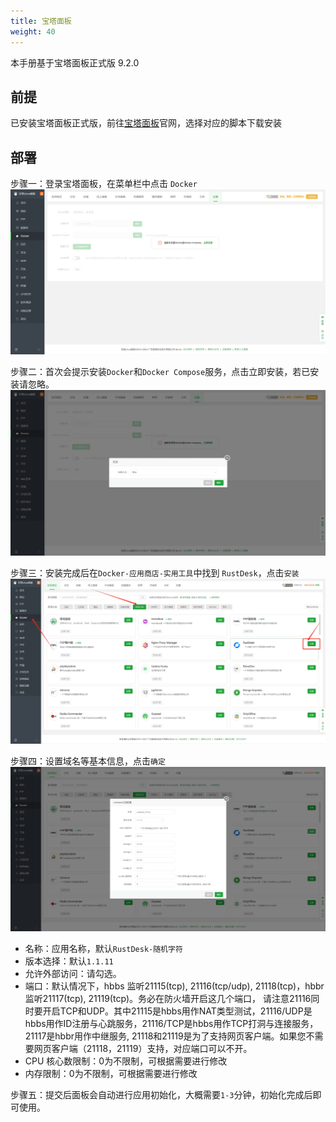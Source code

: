 ```yaml
---
title: 宝塔面板
weight: 40
---
```

本手册基于宝塔面板正式版 9.2.0
## 前提
已安装宝塔面板正式版，前往[宝塔面板](https://www.bt.cn/new/index.html)官网，选择对应的脚本下载安装

## 部署
步骤一：登录宝塔面板，在菜单栏中点击 `Docker`
![](images//Docker.png) 

步骤二：首次会提示安装`Docker`和`Docker Compose`服务，点击立即安装，若已安装请忽略。
![](images/install-Docker.png)

步骤三：安装完成后在`Docker-应用商店-实用工具`中找到 `RustDesk`，点击`安装`
![](images/install-RustDesk.png)

步骤四：设置域名等基本信息，点击`确定`
![](images/config-Rustdesk.png)
- 名称：应用名称，默认`RustDesk-随机字符`
- 版本选择：默认`1.1.11`
- 允许外部访问：请勾选。
- 端口：默认情况下，hbbs 监听21115(tcp), 21116(tcp/udp), 21118(tcp)，hbbr 监听21117(tcp), 21119(tcp)。务必在防火墙开启这几个端口， 请注意21116同时要开启TCP和UDP。其中21115是hbbs用作NAT类型测试，21116/UDP是hbbs用作ID注册与心跳服务，21116/TCP是hbbs用作TCP打洞与连接服务，21117是hbbr用作中继服务, 21118和21119是为了支持网页客户端。如果您不需要网页客户端（21118，21119）支持，对应端口可以不开。
- CPU 核心数限制：0为不限制，可根据需要进行修改
- 内存限制：0为不限制，可根据需要进行修改

步骤五：提交后面板会自动进行应用初始化，大概需要`1-3`分钟，初始化完成后即可使用。